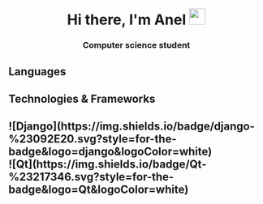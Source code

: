 <h1 align="center">Hi there, I'm Anel 
<img src="https://github.com/blackcater/blackcater/raw/main/images/Hi.gif" height="32"/></h1>
<h3 align="center">Computer science student</h3>

<h2>Languages<h2>
<h2>Technologies & Frameworks<h2>
![Django](https://img.shields.io/badge/django-%23092E20.svg?style=for-the-badge&logo=django&logoColor=white)<br>
![Qt](https://img.shields.io/badge/Qt-%23217346.svg?style=for-the-badge&logo=Qt&logoColor=white)


